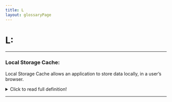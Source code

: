 ```yaml
---
title: L
layout: glossaryPage
---
```


# **L:**
___

### **Local Storage Cache:**
Local Storage Cache allows an application to store data locally, in a user’s browser. 

<details>
  <summary>Click to read full definition!</summary>
<p>
Storing information on the browser’s local storage cache (instead of a normal file cache) means that if you use a 
different browser to access the mdEditor, it will not show the data you’ve imported from your first browser. 
It also means that if you clear your browser’s cache, it will generally not clear your mdEditor records.<br>
<br>

However, depending upon your browser settings (E.g., in Chrome, if the “cookies and other site data” option is checked), 
clearing your browser cache may still clear your mdEditor data.
</p>
</details>

___
